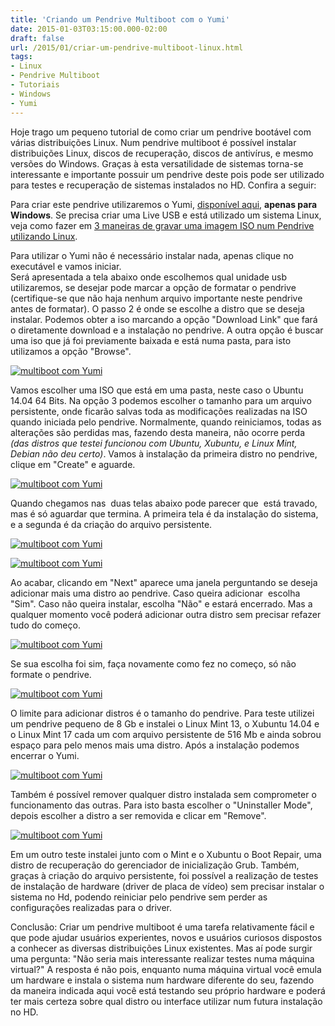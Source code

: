 ```yaml
---
title: 'Criando um Pendrive Multiboot com o Yumi'
date: 2015-01-03T03:15:00.000-02:00
draft: false
url: /2015/01/criar-um-pendrive-multiboot-linux.html
tags: 
- Linux
- Pendrive Multiboot
- Tutoriais
- Windows
- Yumi
---
```


Hoje trago um pequeno tutorial de como criar um pendrive bootável com várias distribuições Linux. Num pendrive multiboot é possível instalar distribuições Linux, discos de recuperação, discos de antivírus, e mesmo versões do Windows. Graças à esta versatilidade de sistemas torna-se interessante e importante possuir um pendrive deste pois pode ser utilizado para testes e recuperação de sistemas instalados no HD. Confira a seguir:

  
  

Para criar este pendrive utilizaremos o Yumi, [disponível aqui](http://www.pendrivelinux.com/yumi-multiboot-usb-creator/), **apenas para Windows**. Se precisa criar uma Live USB e está utilizado um sistema Linux, veja como fazer em [3 maneiras de gravar uma imagem ISO num Pendrive utilizando Linux](https://info.wsouza.com.br/2020/04/3-maneiras-de-gravar-uma-imagem-iso-num-pendrive-utilizando-linux.html).  

  
  

Para utilizar o Yumi não é necessário instalar nada, apenas clique no executável e vamos iniciar.  
Será apresentada a tela abaixo onde escolhemos qual unidade usb utilizaremos, se desejar pode marcar a opção de formatar o pendrive (certifique-se que não haja nenhum arquivo importante neste pendrive antes de formatar). O passo 2 é onde se escolhe a distro que se deseja instalar. Podemos obter a iso marcando a opção "Download Link" que fará o diretamente download e a instalação no pendrive. A outra opção é buscar uma iso que já foi previamente baixada e está numa pasta, para isto utilizamos a opção "Browse".

  

[![multiboot com Yumi](https://1.bp.blogspot.com/-nfFJAn6OygA/VKiz_G6P5-I/AAAAAAAABF8/ZZ2obEIRvrY/s1600/yumi3.png "multiboot com Yumi")](http://1.bp.blogspot.com/-nfFJAn6OygA/VKiz_G6P5-I/AAAAAAAABF8/ZZ2obEIRvrY/s1600/yumi3.png)

  
Vamos escolher uma ISO que está em uma pasta, neste caso o Ubuntu 14.04 64 Bits. Na opção 3 podemos escolher o tamanho para um arquivo persistente, onde ficarão salvas toda as modificações realizadas na ISO quando iniciada pelo pendrive. Normalmente, quando reiniciamos, todas as alterações são perdidas mas, fazendo desta maneira, não ocorre perda _(das distros que testei funcionou com Ubuntu, Xubuntu, e Linux Mint, Debian não deu certo)_. Vamos à instalação da primeira distro no pendrive, clique em "Create" e aguarde.

  

[![multiboot com Yumi](https://2.bp.blogspot.com/--Bv-0lyBwvE/VKiz_7FaOTI/AAAAAAAABGI/GHBijzI6gxE/s1600/yumi5.png "multiboot com Yumi")](http://2.bp.blogspot.com/--Bv-0lyBwvE/VKiz_7FaOTI/AAAAAAAABGI/GHBijzI6gxE/s1600/yumi5.png)

  

Quando chegamos nas  duas telas abaixo pode parecer que  está travado, mas é só aguardar que termina. A primeira tela é da instalação do sistema, e a segunda é da criação do arquivo persistente.

  

[![multiboot com Yumi](https://1.bp.blogspot.com/-_3K5NCl41oQ/VKi0AADnzBI/AAAAAAAABGg/Osa7SJqEMZg/s1600/yumi7.png "multiboot com Yumi")](http://1.bp.blogspot.com/-_3K5NCl41oQ/VKi0AADnzBI/AAAAAAAABGg/Osa7SJqEMZg/s1600/yumi7.png)

  

[![multiboot com Yumi](https://1.bp.blogspot.com/-E90ygn2ebNk/VKi0AH-LbuI/AAAAAAAABGU/A2s1g0ghbeU/s1600/yumi8.png "multiboot com Yumi")](http://1.bp.blogspot.com/-E90ygn2ebNk/VKi0AH-LbuI/AAAAAAAABGU/A2s1g0ghbeU/s1600/yumi8.png)

  

Ao acabar, clicando em "Next" aparece uma janela perguntando se deseja adicionar mais uma distro ao pendrive. Caso queira adicionar  escolha "Sim". Caso não queira instalar, escolha "Não" e estará encerrado. Mas a qualquer momento você poderá adicionar outra distro sem precisar refazer tudo do começo.

  

[![multiboot com Yumi](https://1.bp.blogspot.com/-h7O-Suk000I/VKiz-LQR7FI/AAAAAAAABFk/Ktivy2PYGtI/s1600/yumi10.png "multiboot com Yumi")](http://1.bp.blogspot.com/-h7O-Suk000I/VKiz-LQR7FI/AAAAAAAABFk/Ktivy2PYGtI/s1600/yumi10.png)

  

Se sua escolha foi sim, faça novamente como fez no começo, só não formate o pendrive.

  

[![multiboot com Yumi](https://1.bp.blogspot.com/-XyqrCh89mRY/VKiz-Xf3b3I/AAAAAAAABFg/-XOZSWAd6ak/s1600/yumi11.png "multiboot com Yumi")](http://1.bp.blogspot.com/-XyqrCh89mRY/VKiz-Xf3b3I/AAAAAAAABFg/-XOZSWAd6ak/s1600/yumi11.png)

  

O limite para adicionar distros é o tamanho do pendrive. Para teste utilizei um pendrive pequeno de 8 Gb e instalei o Linux Mint 13, o Xubuntu 14.04 e o Linux Mint 17 cada um com arquivo persistente de 516 Mb e ainda sobrou espaço para pelo menos mais uma distro. Após a instalação podemos encerrar o Yumi.

  

[![multiboot com Yumi](https://4.bp.blogspot.com/-gcAp7ycnEZA/VKiz-4FjaYI/AAAAAAAABFw/ZGWaDK9hFH0/s1600/yumi12.png "multiboot com Yumi")](http://4.bp.blogspot.com/-gcAp7ycnEZA/VKiz-4FjaYI/AAAAAAAABFw/ZGWaDK9hFH0/s1600/yumi12.png)

  

Também é possível remover qualquer distro instalada sem comprometer o funcionamento das outras. Para isto basta escolher o "Uninstaller Mode", depois escolher a distro a ser removida e clicar em "Remove".

  

[![multiboot com Yumi](https://3.bp.blogspot.com/-lkfkIF-17Sk/VKiz_onVVdI/AAAAAAAABGE/xFtHcohGS1Q/s1600/yumi40.png "multiboot com Yumi")](http://3.bp.blogspot.com/-lkfkIF-17Sk/VKiz_onVVdI/AAAAAAAABGE/xFtHcohGS1Q/s1600/yumi40.png)

  

Em um outro teste instalei junto com o Mint e o Xubuntu o Boot Repair, uma distro de recuperação do gerenciador de inicialização Grub. Também, graças à criação do arquivo persistente, foi possível a realização de testes de instalação de hardware (driver de placa de vídeo) sem precisar instalar o sistema no Hd, podendo reiniciar pelo pendrive sem perder as configurações realizadas para o driver.  
  
Conclusão: Criar um pendrive multiboot é uma tarefa relativamente fácil e que pode ajudar usuários experientes, novos e usuários curiosos dispostos a conhecer as diversas distribuições Linux existentes. Mas aí pode surgir uma pergunta: "Não seria mais interessante realizar testes numa máquina virtual?" A resposta é não pois, enquanto numa máquina virtual você emula um hardware e instala o sistema num hardware diferente do seu, fazendo da maneira indicada aqui você está testando seu próprio hardware e poderá ter mais certeza sobre qual distro ou interface utilizar num futura instalação no HD.